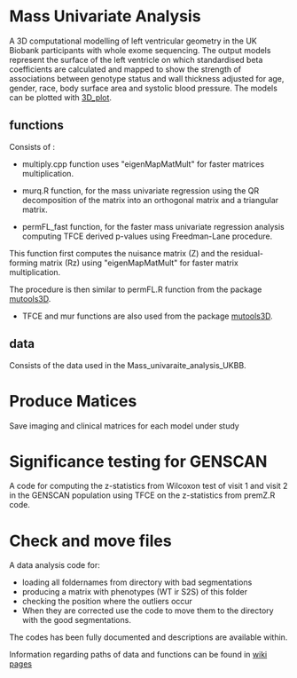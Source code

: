 
# Mass Univariate Analysis 

A 3D computational modelling of left ventricular geometry in the UK Biobank participants with whole exome sequencing. The output models represent the surface of the
left ventricle on which standardised beta coefficients are calculated and mapped to show the strength of associations between genotype status and wall thickness
adjusted for age, gender, race, body surface area and systolic blood pressure. The models can be plotted with [3D_plot](https://github.com/ImperialCollegeLondon/HCM_expressivity/blob/master/3D_regression_analysis/3D_plot.R).  

## functions

Consists of : 

* multiply.cpp function uses "eigenMapMatMult" for faster matrices multiplication.

* murq.R function, for the mass univariate regression using the QR decomposition of the matrix into an orthogonal matrix and a triangular matrix.

* permFL_fast function, for the faster mass univariate regression analysis computing TFCE derived p-values using Freedman-Lane procedure.

This function first computes the nuisance matrix (Z) and the residual-forming matrix (Rz) using "eigenMapMatMult" for faster matrix multiplication. 

The procedure is then similar to permFL.R function from the package [mutools3D](https://github.com/UK-Digital-Heart-Project/mutools3D).

* TFCE and mur functions are also used from the package [mutools3D](https://github.com/UK-Digital-Heart-Project/mutools3D).

## data

Consists of the data used in the Mass_univaraite_analysis_UKBB.

# Produce Matices
Save imaging and clinical matrices for each model under study

# Significance testing for GENSCAN

A code for computing the z-statistics from Wilcoxon test of visit 1 and visit 2 in the GENSCAN population using TFCE on the z-statistics from premZ.R code.

# Check and move files 

A data analysis code for:
* loading all foldernames from directory with bad segmentations
* producing a matrix with phenotypes (WT ir S2S) of this folder
* checking the position where the outliers occur
* When they are corrected use the code to move them to the directory with the good segmentations.

The codes has been fully documented and descriptions are available within.

Information regarding paths of data and functions can be found in [wiki pages](https://github.com/ImperialCollegeLondon/cardiac-plotting-genetic/wiki/HCM-expressivity-analysis)
